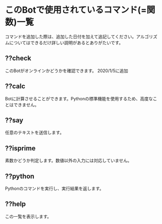 # このBotで使用されているコマンド(=関数)一覧
コマンドを追加した際は、追加した日付を加えて追記してください。アルゴリズムについてはできるだけ詳しい説明があるとありがたいです。

## ??check
このBotがオンラインかどうかを確認できます。
2020/1/5に追加

## ??calc
Botに計算させることができます。Pythonの標準機能を使用するため、高度なことはできません。

## ??say
任意のテキストを送信します。

## ??isprime
素数かどうか判定します。数値以外の入力には対応していません。

## ??python
Pythonのコマンドを実行し、実行結果を返します。

## ??help
この一覧を表示します。
